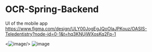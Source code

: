 # OCR-Spring-Backend
UI of the mobile app
https://www.figma.com/design/ULY00JogEgJQoOlaJPKouz/OASIS-Teledentistry?node-id=0-1&t=hq3KNUjWXosKq2Fp-1

<![image](https://github.com/user-attachments/assets/63643678-f6bc-43d8-83d8-54051e912152)/>
![image](https://github.com/user-attachments/assets/b347dd86-e49a-433c-81e2-5f67de9d1331)




